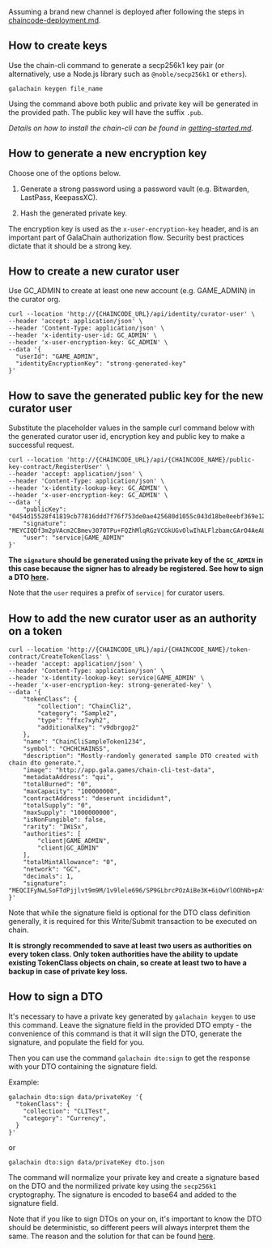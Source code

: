 Assuming a brand new channel is deployed after following the steps in [chaincode-deployment.md](./chaincode-deployment.md).

## How to create keys

Use the chain-cli command to generate a secp256k1 key pair (or alternatively, use a Node.js library such as `@noble/secp256k1` or `ethers`).

	galachain keygen file_name
	
Using the command above both public and private key will be generated in the provided path. The public key will have the suffix `.pub`.

*Details on how to install the chain-cli can be found in [getting-started.md](./getting-started.md).*

## How to generate a new encryption key

Choose one of the options below.

1. Generate a strong password using a password vault (e.g. Bitwarden, LastPass, KeepassXC).

2. Hash the generated private key.

The encryption key is used as the `x-user-encryption-key` header, and is an important part of GalaChain authorization flow. Security best practices dictate that it should be a strong key.

## How to create a new curator user

Use GC_ADMIN to create at least one new account (e.g. GAME_ADMIN) in the curator org.

```
curl --location 'http://{CHAINCODE_URL}/api/identity/curator-user' \
--header 'accept: application/json' \
--header 'Content-Type: application/json' \
--header 'x-identity-user-id: GC_ADMIN' \
--header 'x-user-encryption-key: GC_ADMIN' \
--data '{
  "userId": "GAME_ADMIN",
  "identityEncryptionKey": "strong-generated-key"
}'
```

## How to save the generated public key for the new curator user

Substitute the placeholder values in the sample curl command below with the generated curator user id, encryption key and public key to make a successful request.

```
curl --location 'http://{CHAINCODE_URL}/api/{CHAINCODE_NAME}/public-key-contract/RegisterUser' \
--header 'accept: application/json' \
--header 'Content-Type: application/json' \
--header 'x-identity-lookup-key: GC_ADMIN' \
--header 'x-user-encryption-key: GC_ADMIN' \
--data '{
    "publicKey": "0454d15528f41819cb77816ddd7f76f753de0ae425680d1055c043d18be0eebf369e122e3b44e1c0184619754ffa23c2d3f1945cee8e7b46f95b401b1fe69baefb",
    "signature": "MEYCIQDf3m2pVAcm2CBmev3070TPu+FQZhMlqRGzVCGkUGvOlwIhALFlzbamcGArO4AeALTmAKqGPxklnobLMwFX+VoiDbOB",
    "user": "service|GAME_ADMIN"
}'
```

**The `signature` should be generated using the private key of the `GC_ADMIN` in this case because the signer has to already be registered. See how to sign a DTO [here](#how-to-sign-a-dto).**

Note that the `user` requires a prefix of `service|` for curator users.

## How to add the new curator user as an authority on a token

```
curl --location 'http://{CHAINCODE_URL}/api/{CHAINCODE_NAME}/token-contract/CreateTokenClass' \
--header 'accept: application/json' \
--header 'Content-Type: application/json' \
--header 'x-identity-lookup-key: service|GAME_ADMIN' \
--header 'x-user-encryption-key: strong-generated-key' \
--data '{
    "tokenClass": {
        "collection": "ChainCli2",
        "category": "Sample2",
        "type": "ffxc7xyh2",
        "additionalKey": "v9dbrgop2"
    },
    "name": "ChainCliSampleToken1234",
    "symbol": "CHCHCHAINSS",
    "description": "Mostly-randomly generated sample DTO created with chain dto generate.",
    "image": "http://app.gala.games/chain-cli-test-data",
    "metadataAddress": "qui",
    "totalBurned": "0",
    "maxCapacity": "100000000",
    "contractAddress": "deserunt incididunt",
    "totalSupply": "0",
    "maxSupply": "1000000000",
    "isNonFungible": false,
    "rarity": "IWiSx",
    "authorities": [
        "client|GAME_ADMIN",
        "client|GC_ADMIN"
    ],
    "totalMintAllowance": "0",
    "network": "GC",
    "decimals": 1,
    "signature": "MEQCIFyNwLSoFTdPjjlvt9m9M/1v9lele696/SP9GLbrcPOzAiBe3K+6iOwYlOOhNb+pAfnolY6o12gT+4QRSfOqDnoI4Q=="
}'
```

Note that while the signature field is optional for the DTO class definition generally, it is required for this Write/Submit transaction to be executed on chain.

**It is strongly recommended to save at least two users as authorities on every token class. Only token authorities have the ability to update existing TokenClass objects on chain, so create at least two to have a backup in case of private key loss.**

## How to sign a DTO

It's necessary to have a private key generated by `galachain keygen` to use this command. Leave the signature field in the provided DTO empty - the convenience of this command is that it will sign the DTO, generate the signature, and populate the field for you. 

Then you can use the command `galachain dto:sign` to get the response with your DTO containing the signature field.

Example:

    galachain dto:sign data/privateKey '{
      "tokenClass": {
        "collection": "CLITest",
        "category": "Currency",
      }
    }'

or

    galachain dto:sign data/privateKey dto.json

The command will normalize your private key and create a signature based on the DTO and the normilized private key using the `secp256k1` cryptography. The signature is encoded to base64 and added to the signature field.

Note that if you like to sign DTOs on your on, it's important to know the DTO should be deterministic, so different peers will always interpret them the same. The reason and the solution for that can be found [here](https://hyperledger-fabric.readthedocs.io/en/release-2.4/chaincode4ade.html#technical-problem).